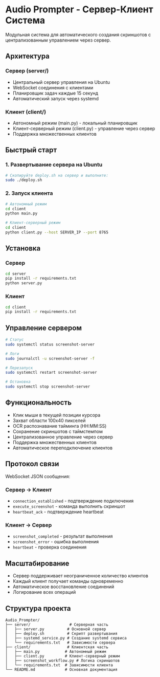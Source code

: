 # Audio Prompter - Сервер-Клиент Система

Модульная система для автоматического создания скриншотов с централизованным управлением через сервер.

## Архитектура

### Сервер (server/)

- Центральный сервер управления на Ubuntu
- WebSocket соединения с клиентами
- Планировщик задач каждые 15 секунд
- Автоматический запуск через systemd

### Клиент (client/)

- Автономный режим (main.py) - локальный планировщик
- Клиент-серверный режим (client.py) - управление через сервер
- Поддержка множественных клиентов

## Быстрый старт

### 1. Развертывание сервера на Ubuntu

```bash
# Скопируйте deploy.sh на сервер и выполните:
sudo ./deploy.sh
```

### 2. Запуск клиента

```bash
# Автономный режим
cd client
python main.py

# Клиент-серверный режим
cd client
python client.py --host SERVER_IP --port 8765
```

## Установка

### Сервер

```bash
cd server
pip install -r requirements.txt
python server.py
```

### Клиент

```bash
cd client
pip install -r requirements.txt
```

## Управление сервером

```bash
# Статус
sudo systemctl status screenshot-server

# Логи
sudo journalctl -u screenshot-server -f

# Перезапуск
sudo systemctl restart screenshot-server

# Остановка
sudo systemctl stop screenshot-server
```

## Функциональность

- Клик мыши в текущей позиции курсора
- Захват области 100x40 пикселей
- OCR распознавание тайминга (HH:MM:SS)
- Сохранение скриншотов с таймстемпом
- Централизованное управление через сервер
- Поддержка множественных клиентов
- Автоматическое переподключение клиентов

## Протокол связи

WebSocket JSON сообщения:

### Сервер → Клиент

- `connection_established` - подтверждение подключения
- `execute_screenshot` - команда выполнить скриншот
- `heartbeat_ack` - подтверждение heartbeat

### Клиент → Сервер

- `screenshot_completed` - результат выполнения
- `screenshot_error` - ошибка выполнения
- `heartbeat` - проверка соединения

## Масштабирование

- Сервер поддерживает неограниченное количество клиентов
- Каждый клиент получает команды одновременно
- Автоматическое восстановление соединений
- Логирование всех операций

## Структура проекта

```
Audio_Prompter/
├── server/                 # Серверная часть
│   ├── server.py          # Основной сервер
│   ├── deploy.sh          # Скрипт развертывания
│   ├── systemd_service.py # Создание systemd сервиса
│   └── requirements.txt   # Зависимости сервера
├── client/                # Клиентская часть
│   ├── main.py           # Автономный режим
│   ├── client.py         # Клиент-серверный режим
│   ├── screenshot_workflow.py # Логика скриншотов
│   └── requirements.txt  # Зависимости клиента
└── README.md             # Основная документация
```
